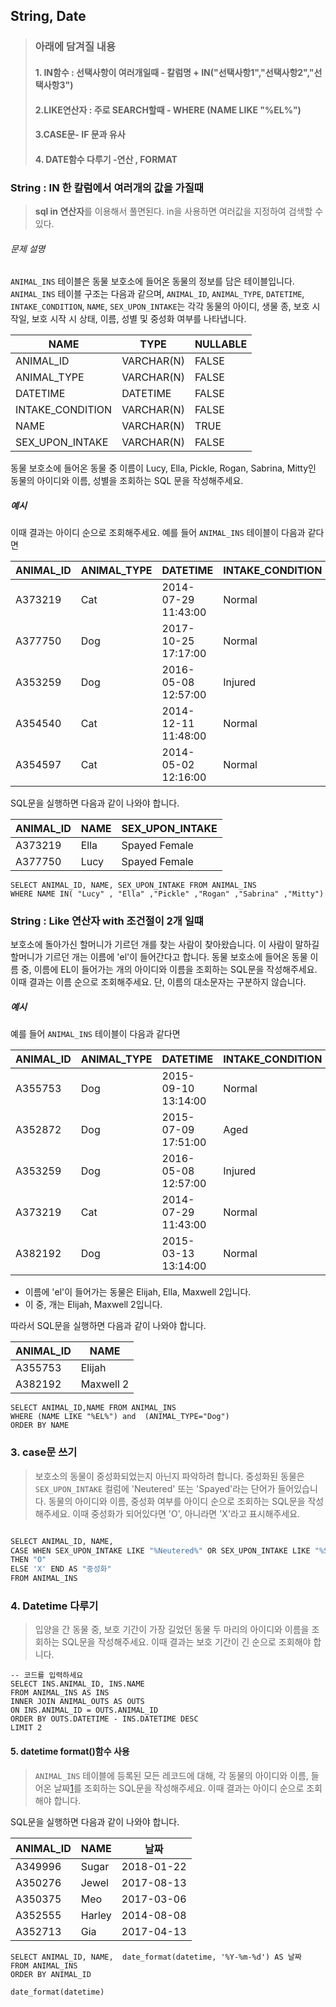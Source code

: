 ## String, Date 

> ### 아래에 담겨질 내용
>
> #### 1. IN함수 : 선택사항이 여러개일때  -  칼럼명 + IN("선택사항1","선택사항2","선택사항3")
>
> #### 2.LIKE연산자 : 주로 SEARCH할때  -  WHERE (NAME LIKE "%EL%")
>
> #### 3.CASE문- IF 문과 유사
>
> #### 4. DATE함수 다루기 -연산 , FORMAT
>
> 
>
> 



### String  : IN  한 칼럼에서 여러개의 값을 가질때

> **sql in 연산자**를 이용해서 풀면된다. in을 사용하면 여러값을 지정하여 검색할 수 있다.

###### 문제 설명

`ANIMAL_INS` 테이블은 동물 보호소에 들어온 동물의 정보를 담은 테이블입니다. `ANIMAL_INS` 테이블 구조는 다음과 같으며, `ANIMAL_ID`, `ANIMAL_TYPE`, `DATETIME`, `INTAKE_CONDITION`, `NAME`, `SEX_UPON_INTAKE`는 각각 동물의 아이디, 생물 종, 보호 시작일, 보호 시작 시 상태, 이름, 성별 및 중성화 여부를 나타냅니다.

| NAME             | TYPE       | NULLABLE |
| ---------------- | ---------- | -------- |
| ANIMAL_ID        | VARCHAR(N) | FALSE    |
| ANIMAL_TYPE      | VARCHAR(N) | FALSE    |
| DATETIME         | DATETIME   | FALSE    |
| INTAKE_CONDITION | VARCHAR(N) | FALSE    |
| NAME             | VARCHAR(N) | TRUE     |
| SEX_UPON_INTAKE  | VARCHAR(N) | FALSE    |

동물 보호소에 들어온 동물 중 이름이 Lucy, Ella, Pickle, Rogan, Sabrina, Mitty인 동물의 아이디와 이름, 성별을 조회하는 SQL 문을 작성해주세요.

##### 예시

이때 결과는 아이디 순으로 조회해주세요. 예를 들어 `ANIMAL_INS` 테이블이 다음과 같다면

| ANIMAL_ID | ANIMAL_TYPE | DATETIME            | INTAKE_CONDITION | NAME  | SEX_UPON_INTAKE |
| --------- | ----------- | ------------------- | ---------------- | ----- | --------------- |
| A373219   | Cat         | 2014-07-29 11:43:00 | Normal           | Ella  | Spayed Female   |
| A377750   | Dog         | 2017-10-25 17:17:00 | Normal           | Lucy  | Spayed Female   |
| A353259   | Dog         | 2016-05-08 12:57:00 | Injured          | Bj    | Neutered Male   |
| A354540   | Cat         | 2014-12-11 11:48:00 | Normal           | Tux   | Neutered Male   |
| A354597   | Cat         | 2014-05-02 12:16:00 | Normal           | Ariel | Spayed Female   |

SQL문을 실행하면 다음과 같이 나와야 합니다.

| ANIMAL_ID | NAME | SEX_UPON_INTAKE |
| --------- | ---- | --------------- |
| A373219   | Ella | Spayed Female   |
| A377750   | Lucy | Spayed Female   |





```mysql
SELECT ANIMAL_ID, NAME, SEX_UPON_INTAKE FROM ANIMAL_INS 
WHERE NAME IN( "Lucy" , "Ella" ,"Pickle" ,"Rogan" ,"Sabrina" ,"Mitty")
```





### String : Like 연산자 with 조건절이 2개 일떄



보호소에 돌아가신 할머니가 기르던 개를 찾는 사람이 찾아왔습니다. 이 사람이 말하길 할머니가 기르던 개는 이름에 'el'이 들어간다고 합니다. 동물 보호소에 들어온 동물 이름 중, 이름에 EL이 들어가는 개의 아이디와 이름을 조회하는 SQL문을 작성해주세요. 이때 결과는 이름 순으로 조회해주세요. 단, 이름의 대소문자는 구분하지 않습니다.

##### 예시

예를 들어 `ANIMAL_INS` 테이블이 다음과 같다면

| ANIMAL_ID | ANIMAL_TYPE | DATETIME            | INTAKE_CONDITION | NAME         | SEX_UPON_INTAKE |
| --------- | ----------- | ------------------- | ---------------- | ------------ | --------------- |
| A355753   | Dog         | 2015-09-10 13:14:00 | Normal           | Elijah       | Neutered Male   |
| A352872   | Dog         | 2015-07-09 17:51:00 | Aged             | Peanutbutter | Neutered Male   |
| A353259   | Dog         | 2016-05-08 12:57:00 | Injured          | Bj           | Neutered Male   |
| A373219   | Cat         | 2014-07-29 11:43:00 | Normal           | Ella         | Spayed Female   |
| A382192   | Dog         | 2015-03-13 13:14:00 | Normal           | Maxwell 2    | Intact Male     |

- 이름에 'el'이 들어가는 동물은 Elijah, Ella, Maxwell 2입니다.
- 이 중, 개는 Elijah, Maxwell 2입니다.

따라서 SQL문을 실행하면 다음과 같이 나와야 합니다.

| ANIMAL_ID | NAME      |
| --------- | --------- |
| A355753   | Elijah    |
| A382192   | Maxwell 2 |

```mysql
SELECT ANIMAL_ID,NAME FROM ANIMAL_INS
WHERE (NAME LIKE "%EL%") and  (ANIMAL_TYPE="Dog")
ORDER BY NAME
```







### 3. case문 쓰기

> 보호소의 동물이 중성화되었는지 아닌지 파악하려 합니다. 중성화된 동물은 `SEX_UPON_INTAKE` 컬럼에 'Neutered' 또는 'Spayed'라는 단어가 들어있습니다. 동물의 아이디와 이름, 중성화 여부를 아이디 순으로 조회하는 SQL문을 작성해주세요. 이때 중성화가 되어있다면 'O', 아니라면 'X'라고 표시해주세요.

```python

SELECT ANIMAL_ID, NAME, 
CASE WHEN SEX_UPON_INTAKE LIKE "%Neutered%" OR SEX_UPON_INTAKE LIKE "%Spayed%" 
THEN "O"
ELSE 'X' END AS "중성화" 
FROM ANIMAL_INS
```





### 4. Datetime 다루기

> 입양을 간 동물 중, 보호 기간이 가장 길었던 동물 두 마리의 아이디와 이름을 조회하는 SQL문을 작성해주세요. 이때 결과는 보호 기간이 긴 순으로 조회해야 합니다.

```mysql
-- 코드를 입력하세요
SELECT INS.ANIMAL_ID, INS.NAME 
FROM ANIMAL_INS AS INS
INNER JOIN ANIMAL_OUTS AS OUTS
ON INS.ANIMAL_ID = OUTS.ANIMAL_ID
ORDER BY OUTS.DATETIME - INS.DATETIME DESC
LIMIT 2
```





#### 5. datetime format()함수 사용

> `ANIMAL_INS` 테이블에 등록된 모든 레코드에 대해, 각 동물의 아이디와 이름, 들어온 날짜[1](https://programmers.co.kr/learn/courses/30/lessons/59414#fn1)를 조회하는 SQL문을 작성해주세요. 이때 결과는 아이디 순으로 조회해야 합니다.

SQL문을 실행하면 다음과 같이 나와야 합니다.

| ANIMAL_ID | NAME   | 날짜       |
| --------- | ------ | ---------- |
| A349996   | Sugar  | 2018-01-22 |
| A350276   | Jewel  | 2017-08-13 |
| A350375   | Meo    | 2017-03-06 |
| A352555   | Harley | 2014-08-08 |
| A352713   | Gia    | 2017-04-13 |

```mysql
SELECT ANIMAL_ID, NAME,  date_format(datetime, '%Y-%m-%d') AS 날짜 
FROM ANIMAL_INS
ORDER BY ANIMAL_ID
```



```
date_format(datetime)
```




